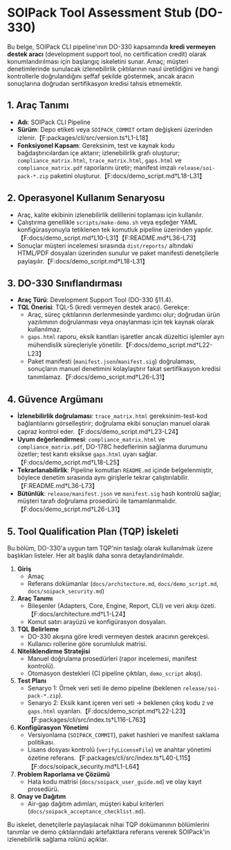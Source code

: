 # SOIPack Tool Assessment Stub (DO-330)

Bu belge, SOIPack CLI pipeline'ının DO-330 kapsamında **kredi vermeyen destek aracı** (development support tool, no certification credit) olarak konumlandırılması için başlangıç iskeletini sunar. Amaç; müşteri denetimlerinde sunulacak izlenebilirlik çıktılarının nasıl üretildiğini ve hangi kontrollerle doğrulandığını şeffaf şekilde göstermek, ancak aracın sonuçlarına doğrudan sertifikasyon kredisi tahsis etmemektir.

## 1. Araç Tanımı
- **Adı**: SOIPack CLI Pipeline
- **Sürüm**: Depo etiketi veya `SOIPACK_COMMIT` ortam değişkeni üzerinden izlenir.【F:packages/cli/src/version.ts†L1-L18】
- **Fonksiyonel Kapsam**: Gereksinim, test ve kaynak kodu bağdaştırıcılardan içe aktarır; izlenebilirlik grafı oluşturur; `compliance_matrix.html`, `trace_matrix.html`, `gaps.html` ve `compliance_matrix.pdf` raporlarını üretir; manifest imzalı `release/soi-pack-*.zip` paketini oluşturur.【F:docs/demo_script.md†L18-L31】

## 2. Operasyonel Kullanım Senaryosu
- Araç, kalite ekibinin izlenebilirlik delillerini toplaması için kullanılır.
- Çalıştırma genellikle `scripts/make-demo.sh` veya eşdeğer YAML konfigürasyonuyla tetiklenen tek komutluk pipeline üzerinden yapılır.【F:docs/demo_script.md†L10-L31】【F:README.md†L36-L73】
- Sonuçlar müşteri incelemesi sırasında `dist/reports/` altındaki HTML/PDF dosyaları üzerinden sunulur ve paket manifesti denetçilerle paylaşılır.【F:docs/demo_script.md†L18-L31】

## 3. DO-330 Sınıflandırması
- **Araç Türü**: Development Support Tool (DO-330 §11.4).
- **TQL Önerisi**: TQL-5 (kredi vermeyen destek aracı). Gerekçe:
  - Araç, süreç çıktılarının derlenmesinde yardımcı olur; doğrudan ürün yazılımının doğrulanması veya onaylanması için tek kaynak olarak kullanılmaz.
  - `gaps.html` raporu, eksik kanıtları işaretler ancak düzeltici işlemler ayrı mühendislik süreçleriyle yönetilir.【F:docs/demo_script.md†L22-L23】
  - Paket manifesti (`manifest.json`/`manifest.sig`) doğrulaması, sonuçların manuel denetimini kolaylaştırır fakat sertifikasyon kredisi tanımlamaz.【F:docs/demo_script.md†L26-L31】

## 4. Güvence Argümanı
- **İzlenebilirlik doğrulaması**: `trace_matrix.html` gereksinim-test-kod bağlantılarını görselleştirir; doğrulama ekibi sonuçları manuel olarak çapraz kontrol eder.【F:docs/demo_script.md†L23-L24】
- **Uyum değerlendirmesi**: `compliance_matrix.html` ve `compliance_matrix.pdf`, DO-178C hedeflerinin sağlanma durumunu özetler; test kanıtı eksikse `gaps.html` uyarı sağlar.【F:docs/demo_script.md†L18-L25】
- **Tekrarlanabilirlik**: Pipeline komutları `README.md` içinde belgelenmiştir, böylece denetim sırasında aynı girişlerle tekrar çalıştırılabilir.【F:README.md†L36-L73】
- **Bütünlük**: `release/manifest.json` ve `manifest.sig` hash kontrolü sağlar; müşteri tarafı doğrulama prosedürü ile tamamlanmalıdır.【F:docs/demo_script.md†L26-L31】

## 5. Tool Qualification Plan (TQP) İskeleti
Bu bölüm, DO-330'a uygun tam TQP'nin taslağı olarak kullanılmak üzere başlıkları listeler. Her alt başlık daha sonra detaylandırılmalıdır.

1. **Giriş**
   - Amaç
   - Referans dokümanlar (`docs/architecture.md`, `docs/demo_script.md`, `docs/soipack_security.md`)
2. **Araç Tanımı**
   - Bileşenler (Adapters, Core, Engine, Report, CLI) ve veri akışı özeti.【F:docs/architecture.md†L1-L24】
   - Komut satırı arayüzü ve konfigürasyon dosyaları.
3. **TQL Belirleme**
   - DO-330 akışına göre kredi vermeyen destek aracının gerekçesi.
   - Kullanıcı rollerine göre sorumluluk matrisi.
4. **Niteliklendirme Stratejisi**
   - Manuel doğrulama prosedürleri (rapor incelemesi, manifest kontrolü).
   - Otomasyon destekleri (CI pipeline çıktıları, `demo_script` akışı).
5. **Test Planı**
   - Senaryo 1: Örnek veri seti ile demo pipeline (beklenen `release/soi-pack-*.zip`).
   - Senaryo 2: Eksik kanıt içeren veri seti → beklenen çıkış kodu `2` ve `gaps.html` uyarıları.【F:docs/demo_script.md†L22-L23】【F:packages/cli/src/index.ts†L116-L763】
6. **Konfigürasyon Yönetimi**
   - Versiyonlama (`SOIPACK_COMMIT`), paket hashleri ve manifest saklama politikası.
   - Lisans dosyası kontrolü (`verifyLicenseFile`) ve anahtar yönetimi özetine referans.【F:packages/cli/src/index.ts†L40-L115】【F:docs/soipack_security.md†L1-L64】
7. **Problem Raporlama ve Çözümü**
   - Hata kodu matrisi (`docs/soipack_user_guide.md`) ve olay kayıt prosedürü.
8. **Onay ve Dağıtım**
   - Air-gap dağıtım adımları, müşteri kabul kriterleri (`docs/soipack_acceptance_checklist.md`).

Bu iskelet, denetçilerle paylaşılacak nihai TQP dokümanının bölümlerini tanımlar ve demo çıktılarındaki artefaktlara referans vererek SOIPack'in izlenebilirlik sağlama rolünü açıklar.
